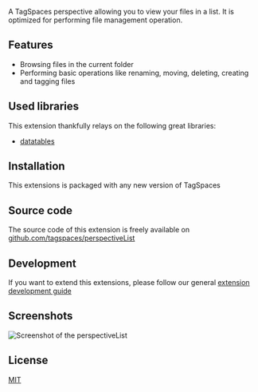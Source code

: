A TagSpaces perspective allowing you to view your files in a list. It is optimized for performing file management operation.

## Features

* Browsing files in the current folder
* Performing basic operations like renaming, moving, deleting, creating and tagging files

## Used libraries
This extension thankfully relays on the following great libraries:

* [datatables](https://www.datatables.net/)

## Installation

This extensions is packaged with any new version of TagSpaces

## Source code

The source code of this extension is freely available on [github.com/tagspaces/perspectiveList](https://github.com/tagspaces/perspectiveList/)

## Development

If you want to extend this extensions, please follow our general [extension development guide](http://tagspaces.org/documentation/extension-development-guide)

## Screenshots

![Screenshot of the perspectiveList](http://tagspaces.org/extensions/perspectiveList/perspectiveList-screenshot.png)

## License

[MIT](https://github.com/tagspaces/perspectiveList/blob/master/LICENSE.txt)

